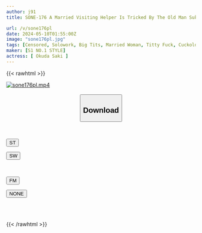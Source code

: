 ```yaml
---
author: j91
title: SONE-176 A Married Visiting Helper Is Tricked By The Old Man Sukehira And Sucks Her Whole Body And Cuckolds... Saki Okuda

url: /v/sone176pl
date: 2024-05-10T01:55:00Z
image: "sone176pl.jpg"
tags: [Censored, Solowork, Big Tits, Married Woman, Titty Fuck, Cuckold, Elder Male	]
maker: [S1 NO.1 STYLE]
actress: [ Okuda Saki ]
---
```



{{< rawhtml >}}

<div class="video" data-videoid="JKagyR6AqgHGql">
    <a href="javascript:;">
        <img src="/v/sone176pl/sone176pl.jpg" width="WIDTH" height="HEIGHT" alt="sone176pl.mp4" loading="lazy">
    </a>
</div>

<script type="text/javascript" src="https://j91.asia/asset/on-demand-st.js"></script>

<br>
  <link rel="stylesheet" href="https://j91.asia/asset/bs5.css">
  
  <center>
  <button class="btn btn-primary" type="button" data-bs-toggle="collapse" data-bs-target=".multi-collapse" aria-expanded="false" aria-controls="multiCollapseExample1 multiCollapseExample2"><h2>Download</h2></button></center>
</p>
<div class="row">
  <div class="col">
    <div class="collapse multi-collapse" id="multiCollapseExample1">
      <div class="card card-body">
	      	      <br>
<div class="buttons">  
<p><a href="https://streamtape.to/v/JKagyR6AqgHGql" target="_blank"><button class="btn-hover color-3"><i class="fa fa-download"></i> ST</button></a></p>
<p><a href="https://asnwish.com/ec1ijzyiddko" target="_blank"><button class="btn-hover color-2"><i class="fa fa-download"></i> SW</button></a></p></div>
    </div>
  </div>
</div>
  <div class="col">
    <div class="collapse multi-collapse" id="multiCollapseExample2">
      <div class="card card-body">
	      <br>
<div class="buttons">
<p><a href="https://filemoon.sx/d/83imkb67ifsg"><button class="btn-hover color-8"><i class="fa fa-download"></i> FM</button></a></p>
<p><a href="javascript:;"><button class="btn-hover color-9"><i class="fa fa-download"></i> NONE</button></a></p></div>
<br><br>
      </div>
    </div>
  </div>
</div>

{{< /rawhtml >}}